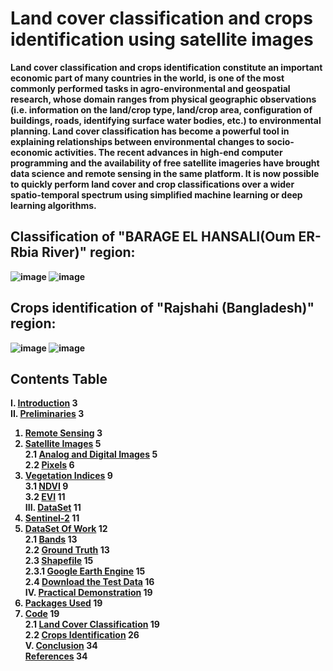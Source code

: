 # Land cover classification and crops identification using satellite images  
<b>Land cover classification and crops identification constitute an important economic part of many countries in the world, is one of the most commonly performed tasks in agro-environmental and geospatial research, whose domain ranges from physical geographic observations (i.e. information on the land/crop type, land/crop area, configuration of buildings, roads, identifying surface water bodies, etc.) to environmental planning. Land cover classification has become a powerful tool in explaining relationships between environmental changes to socio-economic activities. The recent advances in high-end computer programming and the availability of free satellite imageries have brought data science and remote sensing in the same platform. It is now possible to quickly perform land cover and crop classifications over a wider spatio-temporal spectrum using simplified machine learning or deep learning algorithms.</b>
<br>
<h2><b>Classification of "BARAGE EL HANSALI(Oum ER-Rbia River)" region:</h2>

![image](https://github.com/hassanInfo/Satellite_imgs_ML_project/assets/85229840/d426c6a2-6a60-4304-8068-8e0d856a8293)
![image](https://github.com/hassanInfo/Satellite_imgs_ML_project/assets/85229840/9c99a296-5f3e-443b-9ee4-4447370eca02)

<h2><b>Crops identification of "Rajshahi (Bangladesh)" region:</h2>
  
![image](https://github.com/hassanInfo/Satellite_imgs_ML_project/assets/85229840/747121b0-bdf0-4c77-9b02-bc2639b9bb13)
![image](https://github.com/hassanInfo/Satellite_imgs_ML_project/assets/85229840/b1a896d9-ab8e-47ff-bdd3-e0375a974ae6)


## Contents Table
I. [Introduction](#introduction) 3  
II. [Preliminaries](#preliminaries) 3  
   1. [Remote Sensing](#remote-sensing) 3  
   2. [Satellite Images](#satellite-images) 5  
      2.1 [Analog and Digital Images](#analog-and-digital-images) 5  
      2.2 [Pixels](#pixels) 6  
   3. [Vegetation Indices](#vegetation-indices) 9  
      3.1 [NDVI](#ndvi) 9  
      3.2 [EVI](#evi) 11  
III. [DataSet](#dataset) 11  
   1. [Sentinel-2](#sentinel-2) 11  
   2. [DataSet Of Work](#dataset-of-work) 12  
      2.1 [Bands](#bands) 13  
      2.2 [Ground Truth](#ground-truth) 13  
      2.3 [Shapefile](#shapefile) 15  
         2.3.1 [Google Earth Engine](#google-earth-engine) 15  
      2.4 [Download the Test Data](#download-the-test-data) 16  
IV. [Practical Demonstration](#practical-demonstration) 19  
   1. [Packages Used](#packages-used) 19  
   2. [Code](#code) 19  
      2.1 [Land Cover Classification](#land-cover-classification) 19  
      2.2 [Crops Identification](#crops-identification) 26  
V. [Conclusion](#conclusion) 34  
[References](#references) 34
